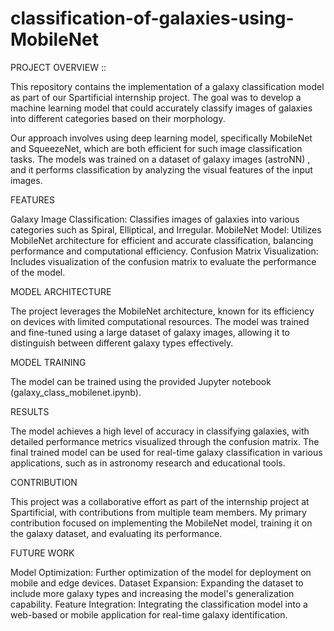 # classification-of-galaxies-using-MobileNet

PROJECT OVERVIEW ::

This repository contains the implementation of a galaxy classification model as part of our Spartificial internship project. The goal was to develop a machine learning model that could accurately classify images of galaxies into different categories based on their morphology.

Our approach involves using  deep learning model, specifically MobileNet and SqueezeNet, which are both efficient for such image classification tasks. The models was trained on a dataset of galaxy images (astroNN) , and it performs classification by analyzing the visual features of the input images.

FEATURES

Galaxy Image Classification: Classifies images of galaxies into various categories such as Spiral, Elliptical, and Irregular.
MobileNet Model: Utilizes MobileNet architecture for efficient and accurate classification, balancing performance and computational efficiency.
Confusion Matrix Visualization: Includes visualization of the confusion matrix to evaluate the performance of the model.

MODEL ARCHITECTURE

The project leverages the MobileNet architecture, known for its efficiency on devices with limited computational resources. The model was trained and fine-tuned using a large dataset of galaxy images, allowing it to distinguish between different galaxy types effectively.


MODEL TRAINING

The model can be trained using the provided Jupyter notebook (galaxy_class_mobilenet.ipynb). 

RESULTS

The model achieves a high level of accuracy in classifying galaxies, with detailed performance metrics visualized through the confusion matrix. The final trained model can be used for real-time galaxy classification in various applications, such as in astronomy research and educational tools.

CONTRIBUTION

This project was a collaborative effort as part of the internship project at Spartificial, with contributions from multiple team members. My primary contribution focused on implementing the MobileNet model, training it on the galaxy dataset, and evaluating its performance.

FUTURE WORK

Model Optimization: Further optimization of the model for deployment on mobile and edge devices.
Dataset Expansion: Expanding the dataset to include more galaxy types and increasing the model's generalization capability.
Feature Integration: Integrating the classification model into a web-based or mobile application for real-time galaxy identification.
